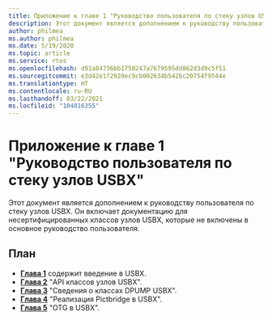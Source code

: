 ```yaml
---
title: Приложение к главе 1 "Руководство пользователя по стеку узлов USBX"
description: Этот документ является дополнением к руководству пользователя по стеку узлов USBX. Он включает документацию для несертифицированных классов узлов USBX, которые не включены в основное руководство пользователя.
author: philmea
ms.author: philmea
ms.date: 5/19/2020
ms.topic: article
ms.service: rtos
ms.openlocfilehash: d91a84736bb1750247a7679595dd862d3d9c5f51
ms.sourcegitcommit: e3d42e1f2920ec9cb002634b542bc20754f9544e
ms.translationtype: HT
ms.contentlocale: ru-RU
ms.lasthandoff: 03/22/2021
ms.locfileid: "104816355"
---
```

# <a name="chapter-1---introduction-to-the-usbx-host-stack-user-guide-supplement"></a>Приложение к главе 1 "Руководство пользователя по стеку узлов USBX"

Этот документ является дополнением к руководству пользователя по стеку узлов USBX. Он включает документацию для несертифицированных классов узлов USBX, которые не включены в основное руководство пользователя.

## <a name="organization"></a>План

- [**Глава 1**](usbx-host-stack-supplemental-1.md) содержит введение в USBX.
- [**Глава 2**](usbx-host-stack-supplemental-2.md) "API классов узлов USBX".
- [**Глава 3**](usbx-host-stack-supplemental-3.md) "Сведения о классах DPUMP USBX".
- [**Глава 4**](usbx-host-stack-supplemental-4.md) "Реализация Pictbridge в USBX".
- [**Глава 5**](usbx-host-stack-supplemental-5.md) "OTG в USBX".
